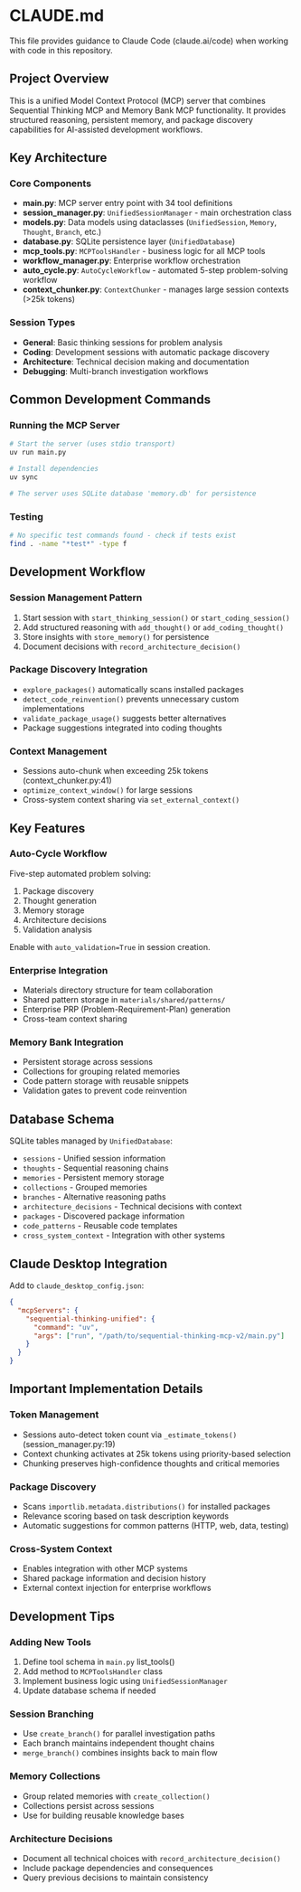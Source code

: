 # CLAUDE.md

This file provides guidance to Claude Code (claude.ai/code) when working with code in this repository.

## Project Overview

This is a unified Model Context Protocol (MCP) server that combines Sequential Thinking MCP and Memory Bank MCP functionality. It provides structured reasoning, persistent memory, and package discovery capabilities for AI-assisted development workflows.

## Key Architecture

### Core Components
- **main.py**: MCP server entry point with 34 tool definitions
- **session_manager.py**: `UnifiedSessionManager` - main orchestration class
- **models.py**: Data models using dataclasses (`UnifiedSession`, `Memory`, `Thought`, `Branch`, etc.)
- **database.py**: SQLite persistence layer (`UnifiedDatabase`)
- **mcp_tools.py**: `MCPToolsHandler` - business logic for all MCP tools
- **workflow_manager.py**: Enterprise workflow orchestration
- **auto_cycle.py**: `AutoCycleWorkflow` - automated 5-step problem-solving workflow
- **context_chunker.py**: `ContextChunker` - manages large session contexts (>25k tokens)

### Session Types
- **General**: Basic thinking sessions for problem analysis
- **Coding**: Development sessions with automatic package discovery
- **Architecture**: Technical decision making and documentation
- **Debugging**: Multi-branch investigation workflows

## Common Development Commands

### Running the MCP Server
```bash
# Start the server (uses stdio transport)
uv run main.py

# Install dependencies
uv sync

# The server uses SQLite database 'memory.db' for persistence
```

### Testing
```bash
# No specific test commands found - check if tests exist
find . -name "*test*" -type f
```

## Development Workflow

### Session Management Pattern
1. Start session with `start_thinking_session()` or `start_coding_session()`
2. Add structured reasoning with `add_thought()` or `add_coding_thought()`
3. Store insights with `store_memory()` for persistence
4. Document decisions with `record_architecture_decision()`

### Package Discovery Integration
- `explore_packages()` automatically scans installed packages
- `detect_code_reinvention()` prevents unnecessary custom implementations
- `validate_package_usage()` suggests better alternatives
- Package suggestions integrated into coding thoughts

### Context Management
- Sessions auto-chunk when exceeding 25k tokens (context_chunker.py:41)
- `optimize_context_window()` for large sessions
- Cross-system context sharing via `set_external_context()`

## Key Features

### Auto-Cycle Workflow
Five-step automated problem solving:
1. Package discovery
2. Thought generation  
3. Memory storage
4. Architecture decisions
5. Validation analysis

Enable with `auto_validation=True` in session creation.

### Enterprise Integration
- Materials directory structure for team collaboration
- Shared pattern storage in `materials/shared/patterns/`
- Enterprise PRP (Problem-Requirement-Plan) generation
- Cross-team context sharing

### Memory Bank Integration
- Persistent storage across sessions
- Collections for grouping related memories
- Code pattern storage with reusable snippets
- Validation gates to prevent code reinvention

## Database Schema

SQLite tables managed by `UnifiedDatabase`:
- `sessions` - Unified session information
- `thoughts` - Sequential reasoning chains  
- `memories` - Persistent memory storage
- `collections` - Grouped memories
- `branches` - Alternative reasoning paths
- `architecture_decisions` - Technical decisions with context
- `packages` - Discovered package information
- `code_patterns` - Reusable code templates
- `cross_system_context` - Integration with other systems

## Claude Desktop Integration

Add to `claude_desktop_config.json`:
```json
{
  "mcpServers": {
    "sequential-thinking-unified": {
      "command": "uv",
      "args": ["run", "/path/to/sequential-thinking-mcp-v2/main.py"]
    }
  }
}
```

## Important Implementation Details

### Token Management
- Sessions auto-detect token count via `_estimate_tokens()` (session_manager.py:19)
- Context chunking activates at 25k tokens using priority-based selection
- Chunking preserves high-confidence thoughts and critical memories

### Package Discovery
- Scans `importlib.metadata.distributions()` for installed packages
- Relevance scoring based on task description keywords
- Automatic suggestions for common patterns (HTTP, web, data, testing)

### Cross-System Context
- Enables integration with other MCP systems
- Shared package information and decision history
- External context injection for enterprise workflows

## Development Tips

### Adding New Tools
1. Define tool schema in `main.py` list_tools()
2. Add method to `MCPToolsHandler` class
3. Implement business logic using `UnifiedSessionManager`
4. Update database schema if needed

### Session Branching
- Use `create_branch()` for parallel investigation paths
- Each branch maintains independent thought chains
- `merge_branch()` combines insights back to main flow

### Memory Collections
- Group related memories with `create_collection()`
- Collections persist across sessions
- Use for building reusable knowledge bases

### Architecture Decisions
- Document all technical choices with `record_architecture_decision()`
- Include package dependencies and consequences
- Query previous decisions to maintain consistency